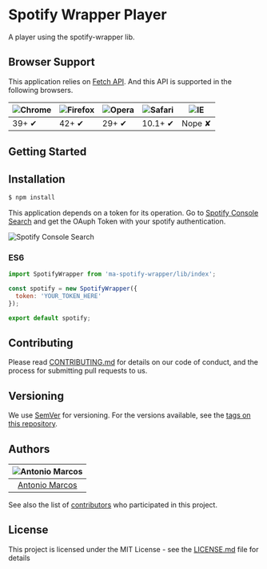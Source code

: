 # Spotify Wrapper Player

A player using the spotify-wrapper lib.

## Browser Support

This application relies on [Fetch API](https://fetch.spec.whatwg.org/). And this API is supported in the following browsers.

![Chrome](https://cloud.githubusercontent.com/assets/398893/3528328/23bc7bc4-078e-11e4-8752-ba2809bf5cce.png) | ![Firefox](https://cloud.githubusercontent.com/assets/398893/3528329/26283ab0-078e-11e4-84d4-db2cf1009953.png) | ![Opera](https://cloud.githubusercontent.com/assets/398893/3528330/27ec9fa8-078e-11e4-95cb-709fd11dac16.png) | ![Safari](https://cloud.githubusercontent.com/assets/398893/3528331/29df8618-078e-11e4-8e3e-ed8ac738693f.png) | ![IE](https://cloud.githubusercontent.com/assets/398893/3528325/20373e76-078e-11e4-8e3a-1cb86cf506f0.png) |
--- | --- | --- | --- | --- |
39+ ✔ | 42+ ✔ | 29+ ✔ | 10.1+ ✔ | Nope ✘ |

## Getting Started

## Installation

```sh
$ npm install
```

This application depends on a token for its operation. Go to [Spotify Console Search](https://developer.spotify.com/console/get-search-item/) and get the OAuph Token with your spotify authentication.

![Spotify Console Search](https://miro.medium.com/max/4956/1*Xy-g_lsYkJEYsXIP34K8eQ.png)

### ES6

```js
import SpotifyWrapper from 'ma-spotify-wrapper/lib/index';

const spotify = new SpotifyWrapper({
  token: 'YOUR_TOKEN_HERE'
});

export default spotify;
```
## Contributing

Please read [CONTRIBUTING.md](https://gist.github.com/PurpleBooth/b24679402957c63ec426) for details on our code of conduct, and the process for submitting pull requests to us.

## Versioning

We use [SemVer](http://semver.org/) for versioning. For the versions available, see the [tags on this repository](https://github.com/your/project/tags).

## Authors

| ![Antonio Marcos](https://avatars0.githubusercontent.com/u/43973049?s=460&v=4)|
|:---------------------:|
|  [Antonio Marcos](https://github.com/AMarcosCastelo)   |

See also the list of [contributors](https://github.com/AMarcosCastelo/spotify-wrapper-player/graphs/contributors) who participated in this project.

## License

This project is licensed under the MIT License - see the [LICENSE.md](LICENSE.md) file for details
